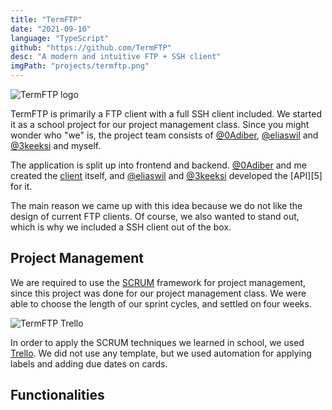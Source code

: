 ```yaml
---
title: "TermFTP"
date: "2021-09-10"
language: "TypeScript"
github: "https://github.com/TermFTP"
desc: "A modern and intuitive FTP + SSH client"
imgPath: "projects/termftp.png"
---
```


<div class="image image-logo">
<img src="/_next/image?url=%2Fimages%2Fprojects%2Ftermftp_logo.png&w=128&q=100" alt="TermFTP logo" />
</div>

TermFTP is primarily a FTP client with a full SSH client included. We started it as a school project for our project management class. Since you might wonder who "we" is, the project team consists of [@0Adiber][1], [@eliaswil][2] and [@3keeksi][3] and myself.

The application is split up into frontend and backend. [@0Adiber][1] and me created the [client][4] itself, and [@eliaswil][2] and [@3keeksi][3] developed the [API][5] for it.

The main reason we came up with this idea because we do not like the design of current FTP clients. Of course, we also wanted to stand out, which is why we included a SSH client out of the box.

## Project Management

We are required to use the [SCRUM](https://en.wikipedia.org/wiki/Scrum_(software_development)) framework for project management, since this project was done for our project management class. We were able to choose the length of our sprint cycles, and settled on four weeks.

<div class="image">
<img src="/images/projects/termftp_trello.png" alt="TermFTP Trello" />
</div>

In order to apply the SCRUM techniques we learned in school, we used [Trello](https://trello.com). We did not use any template, but we used automation for applying labels and adding due dates on cards.

## Functionalities



[1]: https://github.com/0Adiber
[2]: https://github.com/eliaswil
[3]: https://github.com/3keeksi
[4]: https://github.com/TermFTP/TermFTP-Client
[4]: https://github.com/TermFTP/TermFTP-API
